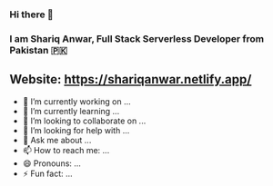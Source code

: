 ### Hi there 👋
### I am Shariq Anwar, Full Stack Serverless Developer from Pakistan :pakistan:

## Website: https://shariqanwar.netlify.app/

- 🔭 I’m currently working on ...
- 🌱 I’m currently learning ...
- 👯 I’m looking to collaborate on ...
- 🤔 I’m looking for help with ...
- 💬 Ask me about ...
- 📫 How to reach me: ...
- 😄 Pronouns: ...
- ⚡ Fun fact: ...
